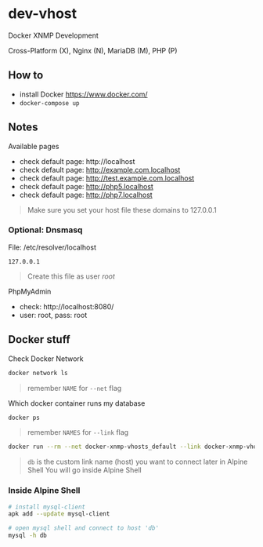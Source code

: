 # dev-vhost

Docker XNMP Development

Cross-Platform (X), Nginx (N), MariaDB (M), PHP (P)

## How to

- install Docker https://www.docker.com/
- `docker-compose up`

## Notes

Available pages

- check default page: http://localhost
- check default page: http://example.com.localhost
- check default page: http://test.example.com.localhost
- check default page: http://php5.localhost
- check default page: http://php7.localhost

> Make sure you set your host file these domains to 127.0.0.1

### Optional: Dnsmasq


File: /etc/resolver/localhost

```
127.0.0.1
```

> Create this file as user _root_


PhpMyAdmin

- check: http://localhost:8080/
- user: root, pass: root

## Docker stuff

Check Docker Network

```bash
docker network ls
```

> remember `NAME` for `--net` flag

Which docker container runs my database

```bash
docker ps
```

> remember `NAMES` for `--link` flag

```bash
docker run --rm --net docker-xnmp-vhosts_default --link docker-xnmp-vhosts_db_1:db -it alpine:latest /bin/sh
```

> `db` is the custom link name (host) you want to connect later in Alpine Shell
> You will go inside Alpine Shell

### Inside Alpine Shell

```bash
# install mysql-client
apk add --update mysql-client

# open mysql shell and connect to host 'db'
mysql -h db  
```



